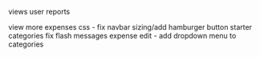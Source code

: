 
views
  user reports

view more expenses
css - fix navbar sizing/add hamburger button
starter categories
fix flash messages
expense edit - add dropdown menu to categories
